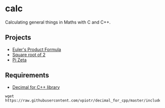 # calc
Calculating general things in Maths with C and C++.

## Projects

* [Euler's Product Formula](euler-product-formula/)
* [Square root of 2](sqrt-two/)
* [Pi Zeta](pi-zeta/)

## Requirements
 * [Decimal for C++ library](https://github.com/vpiotr/decimal_for_cpp)

```
wget https://raw.githubusercontent.com/vpiotr/decimal_for_cpp/master/include/decimal.h
```
